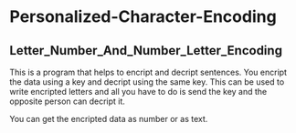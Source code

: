 # Personalized-Character-Encoding

## Letter_Number_And_Number_Letter_Encoding

This is a program that helps to encript and decript sentences. You encript the data using a key and decript using the same key. 
This can be used to write encripted letters and all you have to do is send the key and the opposite person can decript it.

You can get the encripted data as number or as text.
